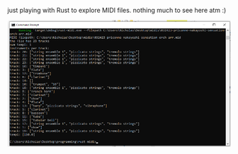 just playing with Rust to explore MIDI files. nothing much to see here atm :)

![screenshot of command line output for the app](screenshot.png)